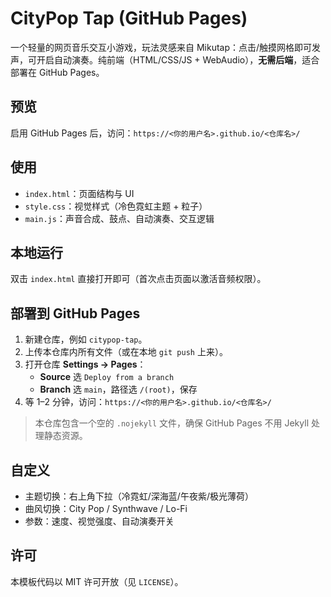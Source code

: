 # CityPop Tap (GitHub Pages)

一个轻量的网页音乐交互小游戏，玩法灵感来自 Mikutap：点击/触摸网格即可发声，可开启自动演奏。纯前端（HTML/CSS/JS + WebAudio），**无需后端**，适合部署在 GitHub Pages。

## 预览
启用 GitHub Pages 后，访问：`https://<你的用户名>.github.io/<仓库名>/`

## 使用
- `index.html`：页面结构与 UI
- `style.css`：视觉样式（冷色霓虹主题 + 粒子）
- `main.js`：声音合成、鼓点、自动演奏、交互逻辑

## 本地运行
双击 `index.html` 直接打开即可（首次点击页面以激活音频权限）。

## 部署到 GitHub Pages
1. 新建仓库，例如 `citypop-tap`。
2. 上传本仓库内所有文件（或在本地 `git push` 上来）。
3. 打开仓库 **Settings → Pages**：
   - **Source** 选 `Deploy from a branch`
   - **Branch** 选 `main`，路径选 `/(root)`，保存
4. 等 1–2 分钟，访问：`https://<你的用户名>.github.io/<仓库名>/`

> 本仓库包含一个空的 `.nojekyll` 文件，确保 GitHub Pages 不用 Jekyll 处理静态资源。

## 自定义
- 主题切换：右上角下拉（冷霓虹/深海蓝/午夜紫/极光薄荷）
- 曲风切换：City Pop / Synthwave / Lo-Fi
- 参数：速度、视觉强度、自动演奏开关

## 许可
本模板代码以 MIT 许可开放（见 `LICENSE`）。
